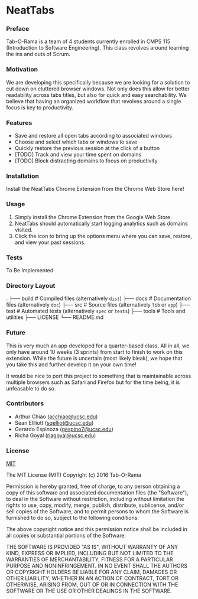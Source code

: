# NeatTabs

### Preface

Tab-O-Rama is a team of 4 students currently enrolled in CMPS 115 (Introduction to Software Engineering). This class revolves around learning the ins and outs of Scrum.

### Motivation

We are developing this specifically because we are looking for a solution to cut down on cluttered browser windows. Not only does this allow for better readability across tabs titles, but also for quick and easy searchability. We believe that having an organized workflow that revolves around a single focus is key to productivity.

### Features

* Save and restore all open tabs according to associated windows
* Choose and select which tabs or windows to save
* Quickly restore the previous session at the click of a button
* [TODO] Track and view your time spent on domains
* [TODO] Block distracting domains to focus on productivity

### Installation

Install the NeatTabs Chrome Extension from the Chrome Web Store here!

### Usage

1. Simply install the Chrome Extension from the Google Web Store.
2. NeatTabs should automatically start logging analytics such as domains visited.
3. Click the icon to bring up the options menu where you can save, restore, and view your past sessions.

### Tests

To Be Implemented

### Directory Layout

.
├── build                   # Compiled files (alternatively `dist`)
├── docs                    # Documentation files (alternatively `doc`)
├── src                     # Source files (alternatively `lib` or `app`)
├── test                    # Automated tests (alternatively `spec` or `tests`)
├── tools                   # Tools and utilities
├── LICENSE
└── README.md

### Future

This is very much an app developed for a quarter-based class. All in all, we only have around 10 weeks (3 sprints) from start to finish to work on this extension. While the future is uncertain (most likely bleak), we hope that you take this and further develop it on your own time!

It would be nice to port this project to something that is maintainable across multiple browsers such as Safari and Firefox but for the time being, it is unfeasable to do so.


### Contributors

* Arthur Chiao (acchiao@ucsc.edu)
* Sean Ellliott (sqelliot@ucsc.edu)
* Gerardo Espinoza (gespino7@ucsc.edu)
* Richa Goyal (riagoyal@ucsc.edu)

### License
[MIT](https://opensource.org/licenses/MIT)

The MIT License (MIT)
Copyright (c) 2016 Tab-O-Rama

Permission is hereby granted, free of charge, to any person obtaining a copy of this software and associated documentation files (the "Software"), to deal in the Software without restriction, including without limitation the rights to use, copy, modify, merge, publish, distribute, sublicense, and/or sell copies of the Software, and to permit persons to whom the Software is furnished to do so, subject to the following conditions:

The above copyright notice and this permission notice shall be included in all copies or substantial portions of the Software.

THE SOFTWARE IS PROVIDED "AS IS", WITHOUT WARRANTY OF ANY KIND, EXPRESS OR IMPLIED, INCLUDING BUT NOT LIMITED TO THE WARRANTIES OF MERCHANTABILITY, FITNESS FOR A PARTICULAR PURPOSE AND NONINFRINGEMENT. IN NO EVENT SHALL THE AUTHORS OR COPYRIGHT HOLDERS BE LIABLE FOR ANY CLAIM, DAMAGES OR OTHER LIABILITY, WHETHER IN AN ACTION OF CONTRACT, TORT OR OTHERWISE, ARISING FROM, OUT OF OR IN CONNECTION WITH THE SOFTWARE OR THE USE OR OTHER DEALINGS IN THE SOFTWARE.
